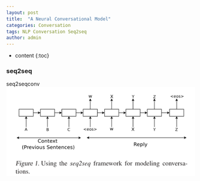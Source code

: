 ```yaml
---
layout: post
title:  "A Neural Conversational Model"
categories: Conversation
tags: NLP Conversation Seq2seq
author: admin
---
```


* content
{:toc}

###  seq2seq
seq2seqconv
![seq2seqconv](../img/seq2seqconv.png "A Neural Conversational Model")
